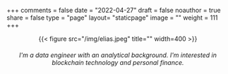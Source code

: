 +++
comments = false
date = "2022-04-27"
draft = false
noauthor = true
share = false
type = "page"
layout= "staticpage"
image = ""
weight = 111
+++

<center>{{< figure src="/img/elias.jpeg" title="" width=400 >}}</center>

<center><h6>I'm a data engineer with an analytical background. I'm interested in blockchain technology and personal finance. </h6></center>

